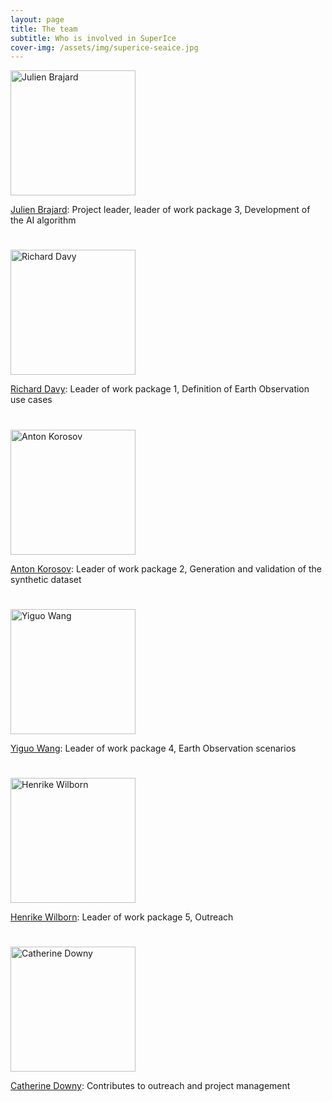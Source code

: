 ```yaml
---
layout: page
title: The team
subtitle: Who is involved in SuperIce 
cover-img: /assets/img/superice-seaice.jpg
---
```

<p align="left">
<img src="https://nersc.no/wp-content/uploads/2023/09/JulienBrajard-1024x1024.jpg" alt="Julien Brajard"  width="200"/>
</p>

[Julien Brajard](https://nersc.no/en/ansatt/julien-brajard/): Project leader, leader of work package 3, Development of the AI algorithm
#


<p align="left">
<img src="https://nersc.no/wp-content/uploads/2023/09/RichardDavy.jpg" alt="Richard Davy"  width="200"/>
</p>

[Richard Davy](https://nersc.no/en/ansatt/richard-davy/): Leader of work package 1, Definition of Earth Observation use cases
#


<p align="left">
<img src="https://nersc.no/wp-content/uploads/2023/09/AntonKorosov.jpg" alt="Anton Korosov"  width="200"/>
</p>

[Anton Korosov](https://nersc.no/en/ansatt/anton-korosov/): Leader of work package 2, Generation and validation of the synthetic dataset 
#


<p align="left">
<img src="https://nersc.no/wp-content/uploads/2023/09/YiguoWang.jpg" alt="Yiguo Wang"  width="200"/>
</p>

[Yiguo Wang](https://nersc.no/en/ansatt/yiguo-wang/): Leader of work package 4, Earth Observation scenarios
#


<p align="left">
<img src="https://nersc.no/wp-content/uploads/2023/09/HenrikeWilborn.jpg" alt="Henrike Wilborn"  width="200"/>
</p>

[Henrike Wilborn](https://nersc.no/en/ansatt/henrike-wilborn/): Leader of work package 5, Outreach
#


<p align="left">
<img src="https://nersc.no/wp-content/uploads/2023/09/CatDowny.jpg" alt="Catherine Downy"  width="200"/>
</p>

[Catherine Downy](https://nersc.no/en/ansatt/cat-downy/): Contributes to outreach and project management
#

